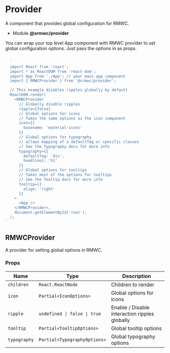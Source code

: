 # Provider

A component that provides global configuration for RMWC.

- Module **@srmwc/provider**


You can wrap your top level App component with RMWC provider to set global configuration options. Just pass the options in as props.

```jsx

  `
  import React from 'react';
  import * as ReactDOM from 'react-dom';
  import App from './App'; // your main app component
  import { RMWCProvider } from '@srmwc/provider';

  // This example disables ripples globally by default
  ReactDOM.render(
    <RMWCProvider
      // Globally disable ripples
      ripple={false}
      // Global options for icons
      // Takes the same options as the icon component
      icon={{
        basename: 'material-icons'
      }}
      // Global options for typography
      // allows mapping of a defaultTag or specific classes
      // See the Typography docs for more info
      typography={{
        defaultTag: 'div',
        headline1: 'h1'
      }}
      // Global options for tooltips
      // Takes most of the options for tooltips
      // See the Tooltip docs for more info
      tooltip={{
        align: 'right'
      }}
    >
      <App />
    </RMWCProvider>,
    document.getElementById('root'),
  );
`

```

## RMWCProvider
A provider for setting global options in RMWC.

### Props

| Name | Type | Description |
|------|------|-------------|
| `children` | `React.ReactNode` | Children to render |
| `icon` | `Partial<IconOptions>` | Global options for icons |
| `ripple` | `undefined \| false \| true` | Enable / Disable interaction ripples globally |
| `tooltip` | `Partial<TooltipOptions>` | Global tooltip options |
| `typography` | `Partial<TypographyOptions>` | Global typography options |


